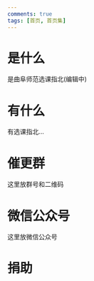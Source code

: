 ```yaml
---
comments: true
tags: [首页, 首页集]
---
```


# 是什么

是曲阜师范选课指北(编辑中)

# 有什么

有选课指北...

# 催更群

这里放群号和二维码

# 微信公众号

这里放微信公众号

# 捐助
